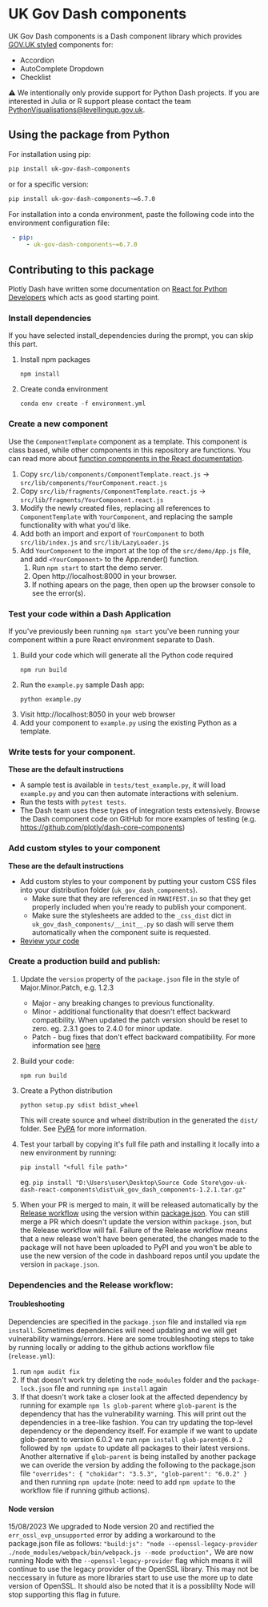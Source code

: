 # UK Gov Dash components

UK Gov Dash components is a Dash component library which provides [GOV.UK styled][design-system] components for:

- Accordion
- AutoComplete Dropdown
- Checklist

[design-system]: https://design-system.service.gov.uk/

⚠️ We intentionally only provide support for Python Dash projects.
If you are interested in Julia or R support please contact the team <PythonVisualisations@levellingup.gov.uk>.

## Using the package from Python

For installation using pip:
```sh
pip install uk-gov-dash-components
```

or for a specific version:
```sh
pip install uk-gov-dash-components~=6.7.0
```

For installation into a conda environment, paste the following code into the environment configuration file:
```yml
 - pip:
     - uk-gov-dash-components~=6.7.0
```

## Contributing to this package

Plotly Dash have written some documentation on
[React for Python Developers](https://dash.plotly.com/react-for-python-developers)
which acts as good starting point.

### Install dependencies

If you have selected install_dependencies during the prompt, you can skip this part.

1. Install npm packages
    ```
    npm install
    ```
2. Create conda environment 
    ```
    conda env create -f environment.yml 
    ```

### Create a new component

Use the `ComponentTemplate` component as a template.
This component is class based, while other components in this repository are functions.
You can read more about [function components in the React documentation](https://reactjs.org/docs/components-and-props.html#function-and-class-components). 

1. Copy `src/lib/components/ComponentTemplate.react.js` -> `src/lib/components/YourComponent.react.js`
1. Copy `src/lib/fragments/ComponentTemplate.react.js` -> `src/lib/fragments/YourComponent.react.js`
1. Modify the newly created files, replacing all references to `ComponentTemplate` with `YourComponent`, and replacing the sample functionality with what you'd like.
1. Add both an import and export of `YourComponent` to both `src/lib/index.js` and `src/lib/LazyLoader.js`
1. Add `YourComponent` to the import at the top of the `src/demo/App.js` file, and add `<YourComponent>` to the App.render() function.
    1. Run `npm start` to start the demo server.
    1. Open http://localhost:8000 in your browser.
    1. If nothing apears on the page, then open up the browser console to see the error(s).

### Test your code within a Dash Application

If you've previously been running `npm start` you've been running your component within a pure React environment separate to Dash.

1. Build your code which will generate all the Python code required
    ```
    npm run build
    ```
2. Run the `example.py` sample Dash app:
    ```
    python example.py
    ```
3. Visit http://localhost:8050 in your web browser
4. Add your component to `example.py` using the existing Python as a template.

### Write tests for your component.

__These are the default instructions__

- A sample test is available in `tests/test_example.py`, it will load `example.py` and you can then automate interactions with selenium.
- Run the tests with `pytest tests`.
- The Dash team uses these types of integration tests extensively. Browse the Dash component code on GitHub for more examples of testing (e.g. https://github.com/plotly/dash-core-components)

### Add custom styles to your component

__These are the default instructions__

- Add custom styles to your component by putting your custom CSS files into your distribution folder (`uk_gov_dash_components`).
    - Make sure that they are referenced in `MANIFEST.in` so that they get properly included when you're ready to publish your component.
    - Make sure the stylesheets are added to the `_css_dist` dict in `uk_gov_dash_components/__init__.py` so dash will serve them automatically when the component suite is requested.
- [Review your code](./review_checklist.md)

### Create a production build and publish:
1. Update the `version` property of the `package.json` file in the style of Major.Minor.Patch, e.g. 1.2.3
    - Major - any breaking changes to previous functionality.
    - Minor - additional functionality that doesn't effect backward compatibility. When updated the patch version should be reset to zero. eg. 2.3.1 goes to 2.4.0 for minor update.
    - Patch - bug fixes that don't effect backward compatibility.
    For more information see [here](https://semver.org)
1. Build your code:
    ```
    npm run build
    ```
1. Create a Python distribution
    ```
    python setup.py sdist bdist_wheel
    ```
    This will create source and wheel distribution in the generated the `dist/` folder.
    See [PyPA](https://packaging.python.org/guides/distributing-packages-using-setuptools/#packaging-your-project)
    for more information.

1. Test your tarball by copying it's full file path and installing it locally into a new environment by running:
    ```
    pip install "<full file path>"
    ```
    eg. `pip install "D:\Users\user\Desktop\Source Code Store\gov-uk-dash-react-components\dist\uk_gov_dash_components-1.2.1.tar.gz"`

1. When your PR is merged to main, it will be released automatically by the [Release workflow](.github/workflows/release.yml) using the version within [package.json](package.json).
   You can still merge a PR which doesn't update the version within `package.json`, but the Release workflow will fail.
   Failure of the Release workflow means that a new release won't have been generated, the changes made to the package will not have been uploaded to PyPI and you won't be able to use the new version of the code in dashboard repos until you update the version in `package.json`. 

### Dependencies and the Release workflow:

#### Troubleshooting


Dependencies are specified in the `package.json` file and installed via `npm install`. 
Sometimes dependencies will need updating and we will get vulnerability warnings/errors.
Here are some troubleshooting steps to take by running locally or adding to the github actions workflow file (`release.yml`):
1. run `npm audit fix` 
1. If that doesn't work try deleting the `node_modules` folder and the `package-lock.json` file and running `npm install` again
1. If that doesn't work take a closer look at the affected dependency by running for example `npm ls glob-parent` where `glob-parent` is the dependency that has the vulnerability warning. This will print out the dependencies in a tree-like fashion. You can try updating the top-level dependency or the dependency itself. For example if we want to update glob-parent to version 6.0.2 we run `npm install glob-parent@6.0.2` followed by `npm update` to update all packages to their latest versions. Another alternative if `glob-parent` is being installed by another package we can overide the version by adding the following to the package.json file 
  `"overrides": {
    "chokidar": "3.5.3",
    "glob-parent": "6.0.2"
  }` 
  and then running `npm update` (note: need to add `npm update` to the workflow file if running github actions).

#### Node version 

15/08/2023
We upgraded to Node version 20 and rectified the `err_ossl_evp_unsupported` error by adding a workaround to the package.json file as follows: 
` "build:js": "node --openssl-legacy-provider ./node_modules/webpack/bin/webpack.js --mode production", `
We are now running Node with the `--openssl-legacy-provider` flag which means it will continue to use the legacy provider of the OpenSSL library. 
This may not be neccessary in future as more libraries start to use use the more up to date version of OpenSSL. 
It should also be noted that it is a possiblilty Node will stop supporting this flag in future. 
